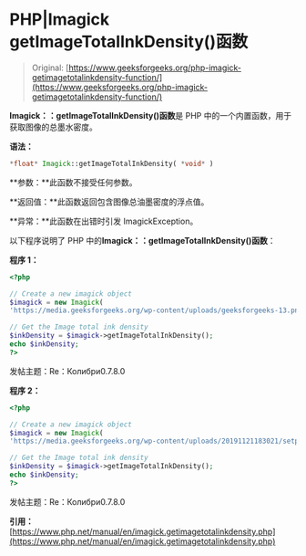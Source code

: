 # PHP|Imagick getImageTotalInkDensity()函数

> Original: [https://www.geeksforgeeks.org/php-imagick-getimagetotalinkdensity-function/](https://www.geeksforgeeks.org/php-imagick-getimagetotalinkdensity-function/)

**Imagick：：getImageTotalInkDensity()函数**是 PHP 中的一个内置函数，用于获取图像的总墨水密度。

**语法：**

```php
*float* Imagick::getImageTotalInkDensity( *void* )
```

**参数：**此函数不接受任何参数。

**返回值：**此函数返回包含图像总油墨密度的浮点值。

**异常：**此函数在出错时引发 ImagickException。

以下程序说明了 PHP 中的**Imagick：：getImageTotalInkDensity()函数**：

**程序 1：**

```php
<?php

// Create a new imagick object
$imagick = new Imagick(
'https://media.geeksforgeeks.org/wp-content/uploads/geeksforgeeks-13.png');

// Get the Image total ink density
$inkDensity = $imagick->getImageTotalInkDensity();
echo $inkDensity;
?>
```

发帖主题：Re：Колибри0.7.8.0

**程序 2：**

```php
<?php

// Create a new imagick object
$imagick = new Imagick(
'https://media.geeksforgeeks.org/wp-content/uploads/20191121183021/setprofile.png');

// Get the Image total ink density
$inkDensity = $imagick->getImageTotalInkDensity();
echo $inkDensity;
?>
```

发帖主题：Re：Колибри0.7.8.0

**引用：**[https://www.php.net/manual/en/imagick.getimagetotalinkdensity.php](https://www.php.net/manual/en/imagick.getimagetotalinkdensity.php)